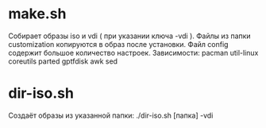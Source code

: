 # make.sh
Собирает образы iso и vdi ( при указании ключа -vdi ). Файлы из папки customization копируются в образ после установки. Файл config содержит большое количество настроек.
Зависимости: pacman util-linux coreutils parted gptfdisk awk sed

# dir-iso.sh
Создаёт образы из указанной папки: ./dir-iso.sh [папка] -vdi
